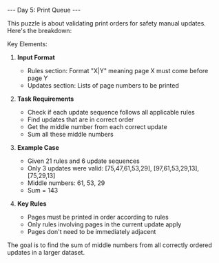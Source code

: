 --- Day 5: Print Queue ---

This puzzle is about validating print orders for safety manual updates. Here's the breakdown:

Key Elements:
1. **Input Format**
   - Rules section: Format "X|Y" meaning page X must come before page Y
   - Updates section: Lists of page numbers to be printed

2. **Task Requirements**
   - Check if each update sequence follows all applicable rules
   - Find updates that are in correct order
   - Get the middle number from each correct update
   - Sum all these middle numbers

3. **Example Case**
   - Given 21 rules and 6 update sequences
   - Only 3 updates were valid: [75,47,61,53,29], [97,61,53,29,13], [75,29,13]
   - Middle numbers: 61, 53, 29
   - Sum = 143

4. **Key Rules**
   - Pages must be printed in order according to rules
   - Only rules involving pages in the current update apply
   - Pages don't need to be immediately adjacent

The goal is to find the sum of middle numbers from all correctly ordered updates in a larger dataset.
